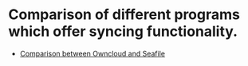 # Comparison of different programs which offer syncing functionality.

* [Comparison between Owncloud and Seafile](/owncloud_vs_seafile.md)
